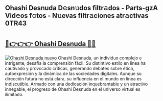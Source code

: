 ## Ohashi Desnuda D𝚎sn𝚞dos filtr𝚊dos - Parts-gzA Vid𝚎os f𝚘tos - N𝚞evas filtr𝚊ciones atr𝚊ctivas 0TR43

# <h2><a href="http://mb9u2g.tromn.icu/?c=Ohashi+Desnuda">🔗👉👉👉 Ohashi Desnuda 🔗🔗</a></h2>

[![Ohashi Desnuda nuevo](https://i.imgur.com/pEAQMta.gif)](http://mb9u2g.tromn.icu/?c=Ohashi+Desnuda)
Ohashi Desnuda, un individuo complejo e intrigante, desafía la comprensión fácil. Su distintivo estilo en línea ha cautivado y provocado críticas, generando debates sobre ética, autoexpresión y la dinámica de las sociedades digitales. Aunque su dirección futura no está clara, su influencia en el mundo en línea es indiscutible. Armado con una dedicación inquebrantable y un atractivo innegable, el progreso de Ohashi Desnuda en el universo virtual es ilimitado.
